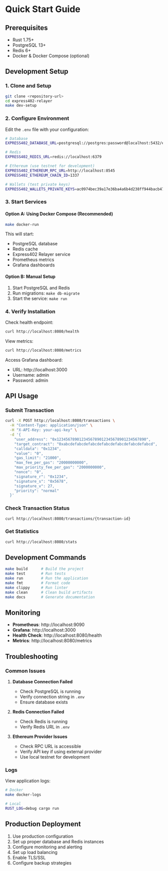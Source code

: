 # Quick Start Guide

## Prerequisites

- Rust 1.75+
- PostgreSQL 13+
- Redis 6+
- Docker & Docker Compose (optional)

## Development Setup

### 1. Clone and Setup

```bash
git clone <repository-url>
cd express402-relayer
make dev-setup
```

### 2. Configure Environment

Edit the `.env` file with your configuration:

```bash
# Database
EXPRESS402_DATABASE_URL=postgresql://postgres:password@localhost:5432/express402_relayer_dev

# Redis
EXPRESS402_REDIS_URL=redis://localhost:6379

# Ethereum (use testnet for development)
EXPRESS402_ETHEREUM_RPC_URL=http://localhost:8545
EXPRESS402_ETHEREUM_CHAIN_ID=1337

# Wallets (test private keys)
EXPRESS402_WALLETS_PRIVATE_KEYS=ac0974bec39a17e36ba4a6b4d238ff944bacb478cbed5efcae784d7bf4f2ff80
```

### 3. Start Services

#### Option A: Using Docker Compose (Recommended)

```bash
make docker-run
```

This will start:
- PostgreSQL database
- Redis cache
- Express402 Relayer service
- Prometheus metrics
- Grafana dashboards

#### Option B: Manual Setup

1. Start PostgreSQL and Redis
2. Run migrations: `make db-migrate`
3. Start the service: `make run`

### 4. Verify Installation

Check health endpoint:
```bash
curl http://localhost:8080/health
```

View metrics:
```bash
curl http://localhost:8080/metrics
```

Access Grafana dashboard:
- URL: http://localhost:3000
- Username: admin
- Password: admin

## API Usage

### Submit Transaction

```bash
curl -X POST http://localhost:8080/transactions \
  -H "Content-Type: application/json" \
  -H "X-API-Key: your-api-key" \
  -d '{
    "user_address": "0x1234567890123456789012345678901234567890",
    "target_contract": "0xabcdefabcdefabcdefabcdefabcdefabcdefabcd",
    "calldata": "0x1234",
    "value": "0",
    "gas_limit": "21000",
    "max_fee_per_gas": "20000000000",
    "max_priority_fee_per_gas": "2000000000",
    "nonce": "0",
    "signature_r": "0x1234",
    "signature_s": "0x5678",
    "signature_v": 27,
    "priority": "normal"
  }'
```

### Check Transaction Status

```bash
curl http://localhost:8080/transactions/{transaction-id}
```

### Get Statistics

```bash
curl http://localhost:8080/stats
```

## Development Commands

```bash
make build      # Build the project
make test       # Run tests
make run        # Run the application
make fmt        # Format code
make clippy     # Run linter
make clean      # Clean build artifacts
make docs       # Generate documentation
```

## Monitoring

- **Prometheus**: http://localhost:9090
- **Grafana**: http://localhost:3000
- **Health Check**: http://localhost:8080/health
- **Metrics**: http://localhost:8080/metrics

## Troubleshooting

### Common Issues

1. **Database Connection Failed**
   - Check PostgreSQL is running
   - Verify connection string in `.env`
   - Ensure database exists

2. **Redis Connection Failed**
   - Check Redis is running
   - Verify Redis URL in `.env`

3. **Ethereum Provider Issues**
   - Check RPC URL is accessible
   - Verify API key if using external provider
   - Use local testnet for development

### Logs

View application logs:
```bash
# Docker
make docker-logs

# Local
RUST_LOG=debug cargo run
```

## Production Deployment

1. Use production configuration
2. Set up proper database and Redis instances
3. Configure monitoring and alerting
4. Set up load balancing
5. Enable TLS/SSL
6. Configure backup strategies
